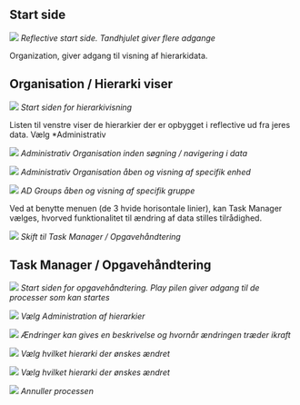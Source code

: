 ## Start side

![](./landing.png)
*Reflective start side. Tandhjulet giver flere adgange*

Organization, giver adgang til visning af hierarkidata.

## Organisation / Hierarki viser

![](./hier1.png)
*Start siden for hierarkivisning*

Listen til venstre viser de hierarkier der er opbygget i reflective ud fra jeres
data. Vælg *Administrativ

![](./hier2.png)
*Administrativ Organisation inden søgning / navigering i data*

![](./hier3.png)
*Administrativ Organisation åben og visning af specifik enhed*

![](./hier4.png)
*AD Groups åben og visning af specifik gruppe*

Ved at benytte menuen (de 3 hvide horisontale linier), kan Task Manager vælges,
hvorved funktionalitet til ændring af data stilles tilrådighed.

![](./app-menu.png)
*Skift til Task Manager / Opgavehåndtering*

## Task Manager / Opgavehåndtering

![](./task-arrow.png)
*Start siden for opgavehåndtering. Play pilen giver adgang til de processer som kan startes*

![](./task-unit-admin.png)
*Vælg Administration af hierarkier*

![](./task-valid-time.png)
*Ændringer kan gives en beskrivelse og hvornår ændringen træder ikraft*

![](./task-hier.png)
*Vælg hvilket hierarki der ønskes ændret*

![](./task-details.png)
*Vælg hvilket hierarki der ønskes ændret*

![](./task-annuller.png)
*Annuller processen*

